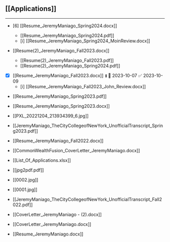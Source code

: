 ## [[Applications]]

---
- [6] [[Resume_JeremyManiago_Spring2024.docx]]
	- [[Resume_JeremyManiago_Spring2024.pdf]]
	- [i] [[Resume_JeremyManiago_Spring2024_MoinReview.docx]]

- [[Resume(2)_JeremyManiago_Fall2023.docx]]
	- [[Resume(2)_JeremyManiago_Fall2023.pdf]]
	- [[Resume(2)_JeremyManiago_Spring2024.pdf]]

- [x] [[Resume_JeremyManiago_Fall2023.docx]] ⏫ 📅 2023-10-07 ✅ 2023-10-09
	- [i] [[Resume_JeremyManiago_Fall2023_John_Review.docx]]

- [[Resume_JeremyManiago_Spring2023.pdf]]

- [[Resume_JeremyManiago_Spring2023.docx]]

- [[PXL_20221204_213934399_6.jpg]]

- [[JeremyManiago_TheCityCollegeofNewYork_UnofficialTranscript_Spring2023.pdf]]

- [[Resume_JeremyManiago_Fall2022.docx]]

- [[CommonWealthFusion_CoverLetter_JeremyManiago.docx]]

- [[List_Of_Applications.xlsx]]

- [[jpg2pdf.pdf]]

- [[0002.jpg]]

- [[0001.jpg]]

- [[JeremyManiago_TheCityCollegeofNewYork_UnofficialTranscript_Fall2022.pdf]]

- [[CoverLetter_JeremyManiago - (2).docx]]

- [[CoverLetter_JeremyManiago.docx]]

- [[Resume_JeremyManiago.docx]]
